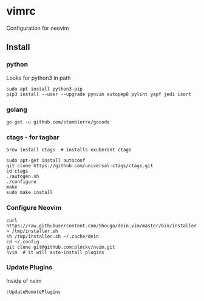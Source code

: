 # vimrc
Configuration for neovim

## Install

### python
Looks for python3 in path

```
sudo apt install python3-pip
pip3 install --user --upgrade pynvim autopep8 pylint yapf jedi isort
```

### golang

```
go get -u github.com/stamblerre/gocode
```

### ctags - for tagbar

```
brew install ctags  # installs exuberant ctags
```

```
sudo apt-get install autoconf
git clone https://github.com/universal-ctags/ctags.git
cd ctags
./autogen.sh 
./configure
make
sudo make install
```

### Configure Neovim

```
curl https://raw.githubusercontent.com/Shougo/dein.vim/master/bin/installer.sh > /tmp/installer.sh
sh /tmp/installer.sh ~/.cache/dein
cd ~/.config
git clone git@github.com:plockc/nvim.git
nvim  # it will auto-install plugins
```

### Update Plugins

Inside of nvim
```
:UpdateRemotePlugins
```
